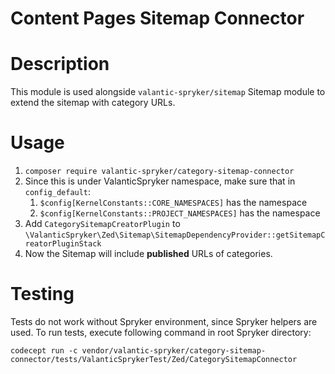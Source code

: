 # Content Pages Sitemap Connector

# Description

This module is used alongside `valantic-spryker/sitemap` Sitemap module to extend the sitemap with category URLs.

# Usage

1. `composer require valantic-spryker/category-sitemap-connector`
2. Since this is under ValanticSpryker namespace, make sure that in `config_default`:
   1. `$config[KernelConstants::CORE_NAMESPACES]` has the namespace
   2. `$config[KernelConstants::PROJECT_NAMESPACES]` has the namespace
5. Add `CategorySitemapCreatorPlugin` to `\ValanticSpryker\Zed\Sitemap\SitemapDependencyProvider::getSitemapCreatorPluginStack`
6. Now the Sitemap will include **published** URLs of categories.

# Testing

Tests do not work without Spryker environment, since Spryker helpers are used. To run tests, execute following command in root Spryker directory:

`codecept run -c vendor/valantic-spryker/category-sitemap-connector/tests/ValanticSprykerTest/Zed/CategorySitemapConnector`

